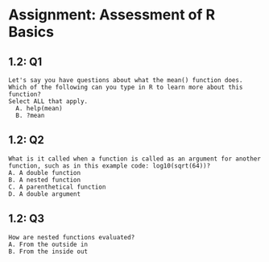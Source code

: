 # Assignment: Assessment of R Basics

## 1.2: Q1  
    Let's say you have questions about what the mean() function does. Which of the following can you type in R to learn more about this function?
    Select ALL that apply.  
      A. help(mean)  
      B. ?mean

## 1.2: Q2
    What is it called when a function is called as an argument for another function, such as in this example code: log10(sqrt(64))?  
    A. A double function  
    B. A nested function  
    C. A parenthetical function  
    D. A double argument

## 1.2: Q3  
    How are nested functions evaluated? 
    A. From the outside in  
    B. From the inside out
